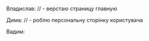 Владислав:
 // - верстаю страницу главную

Дима:
// - роблю персональну сторінку користувача 


Вадим:

